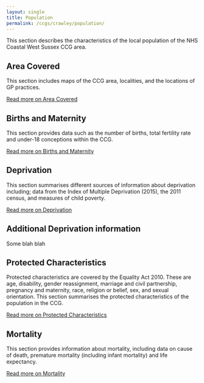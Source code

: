 ```yaml
---
layout: single
title: Population
permalink: /ccgs/crawley/population/
---
```


This section describes the characteristics of the local population of the NHS Coastal West Sussex CCG area.

## Area Covered
This section includes maps of the CCG area, localities, and the locations of GP practices.

[Read more on Area Covered](/ccgs/crawley/population/area-covered/)

## Births and Maternity
This section provides data such as the number of births, total fertility rate and under-18 conceptions within the CCG.

[Read more on Births and Maternity](/ccgs/crawley/population/births-and-maternity/)

## Deprivation
This section summarises different sources of information about deprivation including; data from the Index of Multiple Deprivation (2015), the 2011 census, and measures of child poverty.

[Read more on Deprivation](/ccgs/crawley/population/deprivation/)

## Additional Deprivation information
Some blah blah

## Protected Characteristics
Protected characteristics are covered by the Equality Act 2010. These are age, disability, gender reassignment, marriage and civil partnership, pregnancy and maternity, race, religion or belief, sex, and sexual orientation. This section summarises the protected characteristics of the population in the CCG.

[Read more on Protected Characteristics](/ccgs/crawley/population/protected-characteristics/)

## Mortality
This section provides information about mortality, including data on cause of death, premature mortality (including infant mortality) and life expectancy.

[Read more on Mortality](/ccgs/crawley/population/mortality/)


